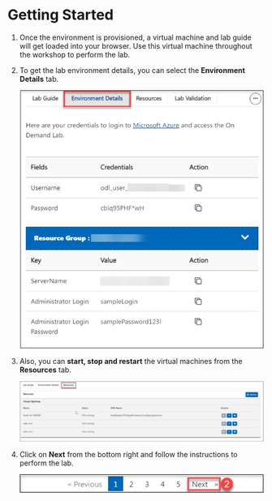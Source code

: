 # Getting Started

1. Once the environment is provisioned, a virtual machine and lab guide will get loaded into your browser. Use this virtual machine throughout the workshop to perform the lab.

1. To get the lab environment details, you can select the **Environment Details** tab.

    ![](../media/image-100.png)    

1. Also, you can **start, stop and restart** the virtual machines from the **Resources** tab.

    ![](../media/image002.jpg)
    
1. Click on **Next** from the bottom right and follow the instructions to perform the lab.

    ![](../media/image-901.jpg)
